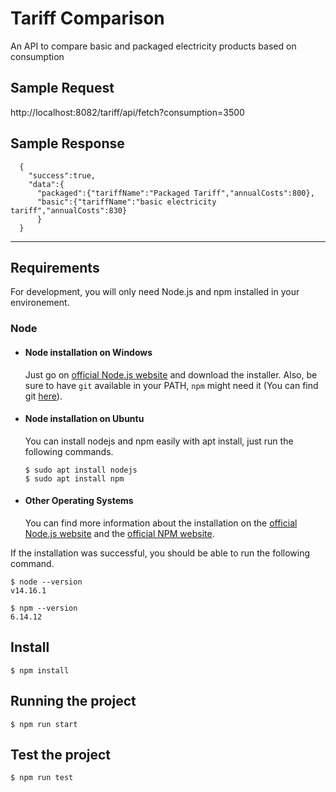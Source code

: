 # Tariff Comparison

An API to compare basic and packaged electricity products based on consumption

## Sample Request

http://localhost:8082/tariff/api/fetch?consumption=3500

## Sample Response

```
  {
    "success":true,
    "data":{
      "packaged":{"tariffName":"Packaged Tariff","annualCosts":800},
      "basic":{"tariffName":"basic electricity tariff","annualCosts":830}
      }
  }

```

---

## Requirements

For development, you will only need Node.js and npm installed in your environement.

### Node

- #### Node installation on Windows

  Just go on [official Node.js website](https://nodejs.org/) and download the installer.
  Also, be sure to have `git` available in your PATH, `npm` might need it (You can find git [here](https://git-scm.com/)).

- #### Node installation on Ubuntu

  You can install nodejs and npm easily with apt install, just run the following commands.

      $ sudo apt install nodejs
      $ sudo apt install npm

- #### Other Operating Systems
  You can find more information about the installation on the [official Node.js website](https://nodejs.org/) and the [official NPM website](https://npmjs.org/).

If the installation was successful, you should be able to run the following command.

    $ node --version
    v14.16.1

    $ npm --version
    6.14.12

## Install

    $ npm install

## Running the project

    $ npm run start

## Test the project

    $ npm run test
